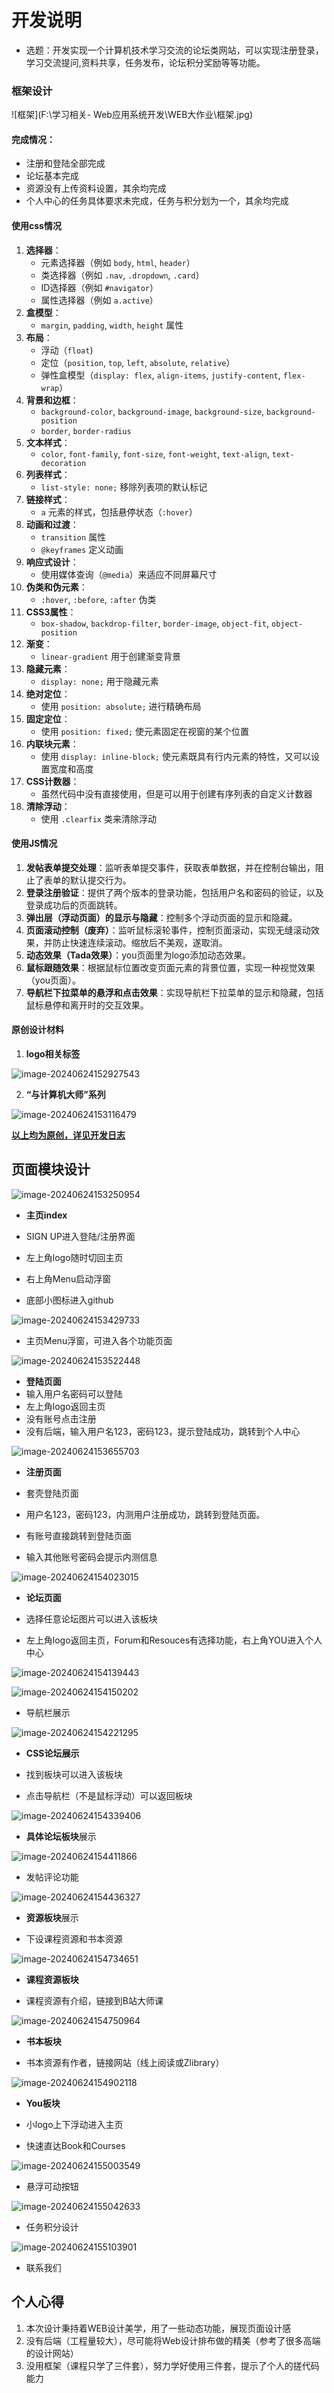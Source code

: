 # 开发说明

- 选题：开发实现一个计算机技术学习交流的论坛类网站，可以实现注册登录，学习交流提问,资料共享，任务发布，论坛积分奖励等等功能。

### 框架设计

![框架](F:\学习相关\- Web应用系统开发\WEB大作业\框架.jpg)

#### 完成情况：

- 注册和登陆全部完成
- 论坛基本完成
- 资源没有上传资料设置，其余均完成
- 个人中心的任务具体要求未完成，任务与积分划为一个，其余均完成

#### 使用css情况

1. **选择器**：
   - 元素选择器（例如 `body`, `html`, `header`）
   - 类选择器（例如 `.nav`, `.dropdown`, `.card`）
   - ID选择器（例如 `#navigator`）
   - 属性选择器（例如 `a.active`）
2. **盒模型**：
   - `margin`, `padding`, `width`, `height` 属性
3. **布局**：
   - 浮动（`float`)
   - 定位（`position`, `top`, `left`, `absolute`, `relative`）
   - 弹性盒模型（`display: flex`, `align-items`, `justify-content`, `flex-wrap`）
4. **背景和边框**：
   - `background-color`, `background-image`, `background-size`, `background-position`
   - `border`, `border-radius`
5. **文本样式**：
   - `color`, `font-family`, `font-size`, `font-weight`, `text-align`, `text-decoration`
6. **列表样式**：
   - `list-style: none;` 移除列表项的默认标记
7. **链接样式**：
   - `a` 元素的样式，包括悬停状态（`:hover`）
8. **动画和过渡**：
   - `transition` 属性
   - `@keyframes` 定义动画
9. **响应式设计**：
   - 使用媒体查询（`@media`）来适应不同屏幕尺寸
10. **伪类和伪元素**：
    - `:hover`, `:before`, `:after` 伪类
11. **CSS3属性**：
    - `box-shadow`, `backdrop-filter`, `border-image`, `object-fit`, `object-position`
12. **渐变**：
    - `linear-gradient` 用于创建渐变背景
13. **隐藏元素**：
    - `display: none;` 用于隐藏元素
14. **绝对定位**：
    - 使用 `position: absolute;` 进行精确布局
15. **固定定位**：
    - 使用 `position: fixed;` 使元素固定在视窗的某个位置
16. **内联块元素**：
    - 使用 `display: inline-block;` 使元素既具有行内元素的特性，又可以设置宽度和高度
17. **CSS计数器**：
    - 虽然代码中没有直接使用，但是可以用于创建有序列表的自定义计数器
18. **清除浮动**：
    - 使用 `.clearfix` 类来清除浮动

#### 使用JS情况

1. **发帖表单提交处理**：监听表单提交事件，获取表单数据，并在控制台输出，阻止了表单的默认提交行为。
2. **登录注册验证**：提供了两个版本的登录功能，包括用户名和密码的验证，以及登录成功后的页面跳转。
3. **弹出层（浮动页面）的显示与隐藏**：控制多个浮动页面的显示和隐藏。
4. **页面滚动控制（废弃）**：监听鼠标滚轮事件，控制页面滚动，实现无缝滚动效果，并防止快速连续滚动。缩放后不美观，遂取消。
5. **动态效果（Tada效果）**：you页面里为logo添加动态效果。
6. **鼠标跟随效果**：根据鼠标位置改变页面元素的背景位置，实现一种视觉效果（you页面）。
7. **导航栏下拉菜单的悬浮和点击效果**：实现导航栏下拉菜单的显示和隐藏，包括鼠标悬停和离开时的交互效果。

#### 原创设计材料

1. **logo相关标签**

![image-20240624152927543](C:\Users\17842\AppData\Roaming\Typora\typora-user-images\image-20240624152927543.png)

2. **“与计算机大师”系列**

![image-20240624153116479](C:\Users\17842\AppData\Roaming\Typora\typora-user-images\image-20240624153116479.png)

**<u>以上均为原创，详见开发日志</u>**

## 页面模块设计

![image-20240624153250954](C:\Users\17842\AppData\Roaming\Typora\typora-user-images\image-20240624153250954.png)

- **主页index**

- SIGN UP进入登陆/注册界面
- 左上角logo随时切回主页
- 右上角Menu启动浮窗
- 底部小图标进入github

![image-20240624153429733](C:\Users\17842\AppData\Roaming\Typora\typora-user-images\image-20240624153429733.png)

- 主页Menu浮窗，可进入各个功能页面

![image-20240624153522448](C:\Users\17842\AppData\Roaming\Typora\typora-user-images\image-20240624153522448.png)

- **登陆页面**
- 输入用户名密码可以登陆
- 左上角logo返回主页
- 没有账号点击注册
- 没有后端，输入用户名123，密码123，提示登陆成功，跳转到个人中心

![image-20240624153655703](C:\Users\17842\AppData\Roaming\Typora\typora-user-images\image-20240624153655703.png)

- **注册页面**

- 套壳登陆页面
- 用户名123，密码123，内测用户注册成功，跳转到登陆页面。
- 有账号直接跳转到登陆页面
- 输入其他账号密码会提示内测信息

![image-20240624154023015](C:\Users\17842\AppData\Roaming\Typora\typora-user-images\image-20240624154023015.png)

- **论坛页面**

- 选择任意论坛图片可以进入该板块
- 左上角logo返回主页，Forum和Resouces有选择功能，右上角YOU进入个人中心

![image-20240624154139443](C:\Users\17842\AppData\Roaming\Typora\typora-user-images\image-20240624154139443.png)

![image-20240624154150202](C:\Users\17842\AppData\Roaming\Typora\typora-user-images\image-20240624154150202.png)

- 导航栏展示

![image-20240624154221295](C:\Users\17842\AppData\Roaming\Typora\typora-user-images\image-20240624154221295.png)

- **CSS论坛展示**

- 找到板块可以进入该板块
- 点击导航栏（不是鼠标浮动）可以返回板块

![image-20240624154339406](C:\Users\17842\AppData\Roaming\Typora\typora-user-images\image-20240624154339406.png)

- **具体论坛板块**展示

  

![image-20240624154411866](C:\Users\17842\AppData\Roaming\Typora\typora-user-images\image-20240624154411866.png)

- 发帖评论功能

![image-20240624154436327](C:\Users\17842\AppData\Roaming\Typora\typora-user-images\image-20240624154436327.png)

- **资源板块**展示

- 下设课程资源和书本资源

![image-20240624154734651](C:\Users\17842\AppData\Roaming\Typora\typora-user-images\image-20240624154734651.png)

- **课程资源板块**

- 课程资源有介绍，链接到B站大师课

![image-20240624154750964](C:\Users\17842\AppData\Roaming\Typora\typora-user-images\image-20240624154750964.png)

- **书本板块**

- 书本资源有作者，链接网站（线上阅读或Zlibrary）

![image-20240624154902118](C:\Users\17842\AppData\Roaming\Typora\typora-user-images\image-20240624154902118.png)

- **You板块**

- 小logo上下浮动进入主页
- 快速直达Book和Courses

![image-20240624155003549](C:\Users\17842\AppData\Roaming\Typora\typora-user-images\image-20240624155003549.png)

- 悬浮可动按钮

![image-20240624155042633](C:\Users\17842\AppData\Roaming\Typora\typora-user-images\image-20240624155042633.png)

- 任务积分设计

![image-20240624155103901](C:\Users\17842\AppData\Roaming\Typora\typora-user-images\image-20240624155103901.png)

- 联系我们

## 个人心得

1. 本次设计秉持着WEB设计美学，用了一些动态功能，展现页面设计感
2. 没有后端（工程量较大），尽可能将Web设计排布做的精美（参考了很多高端的设计网站）
3. 没用框架（课程只学了三件套），努力学好使用三件套，提示了个人的搓代码能力